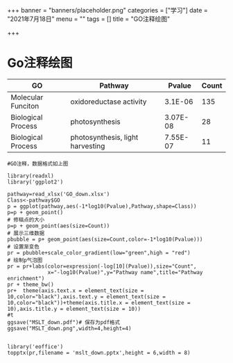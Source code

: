 +++
banner = "banners/placeholder.png"
categories = ["学习"]
date = "2021年7月18日"
menu = ""
tags = []
title = "GO注释绘图"

+++

# Go注释绘图

| GO                 | Pathway                          | Pvalue   | Count |
| ------------------ | -------------------------------- | -------- | ----- |
| Molecular Funciton | oxidoreductase activity          | 3.1E-06  | 135   |
| Biological Process | photosynthesis                   | 3.07E-08 | 28    |
| Biological Process | photosynthesis, light harvesting | 7.55E-07 | 11    |



~~~
#GO注释，数据格式如上图

library(readxl)
library('ggplot2')

pathway=read_xlsx('GO_down.xlsx')
Class<-pathway$GO
p = ggplot(pathway,aes(-1*log10(Pvalue),Pathway,shape=Class))
p=p + geom_point()
# 修稿点的大小
p=p + geom_point(aes(size=Count))
# 展示三维数据
pbubble = p+ geom_point(aes(size=Count,color=-1*log10(Pvalue)))
# 设置渐变色
pr = pbubble+scale_color_gradient(low="green",high = "red")
# 绘制p气泡图
pr = pr+labs(color=expression(-log[10](Pvalue)),size="Count",  
             x="-log10(Pvalue)",y="Pathway name",title="Pathway enrichment")
pr + theme_bw()
pr+  theme(axis.text.x = element_text(size = 10,color="black"),axis.text.y = element_text(size = 10,color="black"))+theme(axis.title.x = element_text(size = 10),axis.title.y = element_text(size = 10))
#t
ggsave("MSLT_down.pdf")# 保存为pdf格式
ggsave("MSLT_down.png",width=4,height=4)


library('eoffice')
topptx(pr,filename = 'mslt_down.pptx',height = 6,width = 8)
~~~

